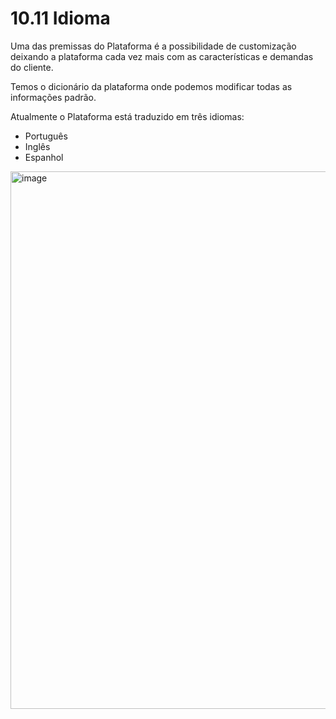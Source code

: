 # 10.11 Idioma

Uma das premissas do Plataforma é a possibilidade de customização deixando a plataforma cada vez mais com as características e demandas do cliente.

Temos o dicionário da plataforma onde podemos modificar todas as informações padrão.

Atualmente o Plataforma está traduzido em três idiomas:

- Português
- Inglês
- Espanhol

<img width="1559" height="860" alt="image" src="https://github.com/user-attachments/assets/c3d34c5a-8461-4899-9ede-b1d7f05342b0" />
